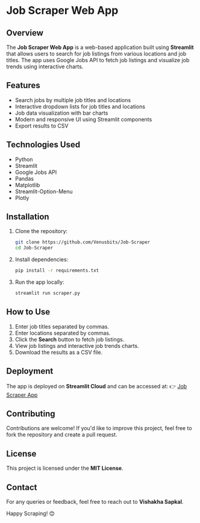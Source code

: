 # Job Scraper Web App

## Overview
The **Job Scraper Web App** is a web-based application built using **Streamlit** that allows users to search for job listings from various locations and job titles. The app uses Google Jobs API to fetch job listings and visualize job trends using interactive charts.

## Features
- Search jobs by multiple job titles and locations
- Interactive dropdown lists for job titles and locations
- Job data visualization with bar charts
- Modern and responsive UI using Streamlit components
- Export results to CSV

## Technologies Used
- Python
- Streamlit
- Google Jobs API
- Pandas
- Matplotlib
- Streamlit-Option-Menu
- Plotly

## Installation
1. Clone the repository:
   ```bash
   git clone https://github.com/Venusbits/Job-Scraper
   cd Job-Scraper
   ```
2. Install dependencies:
   ```bash
   pip install -r requirements.txt
   ```
3. Run the app locally:
   ```bash
   streamlit run scraper.py
   ```

## How to Use
1. Enter job titles separated by commas.
2. Enter locations separated by commas.
3. Click the **Search** button to fetch job listings.
4. View job listings and interactive job trends charts.
5. Download the results as a CSV file.

## Deployment
The app is deployed on **Streamlit Cloud** and can be accessed at:
👉 [Job Scraper App](https://scraper-epxtdrwhthka965ow9uke3.streamlit.app/)

## Contributing
Contributions are welcome! If you'd like to improve this project, feel free to fork the repository and create a pull request.

## License
This project is licensed under the **MIT License**.

## Contact
For any queries or feedback, feel free to reach out to **Vishakha Sapkal**.

Happy Scraping! 😊

